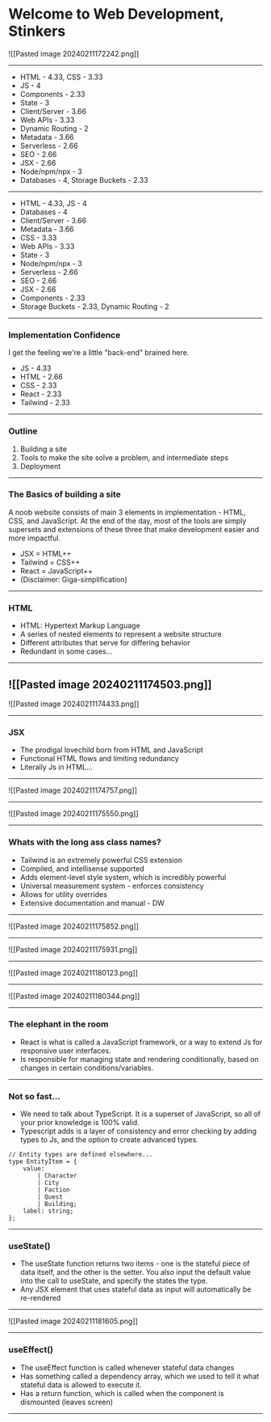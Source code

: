# Welcome to Web Development, Stinkers
![[Pasted image 20240211172242.png]]

---

- HTML - 4.33, CSS - 3.33
- JS - 4
- Components - 2.33
- State - 3
- Client/Server - 3.66
- Web APIs - 3.33
- Dynamic Routing - 2
- Metadata - 3.66
- Serverless - 2.66
- SEO - 2.66
- JSX - 2.66
- Node/npm/npx - 3
- Databases - 4, Storage Buckets - 2.33

---

- HTML - 4.33, JS - 4
- Databases - 4
- Client/Server - 3.66
- Metadata - 3.66
- CSS - 3.33
- Web APIs - 3.33
- State - 3
- Node/npm/npx - 3
- Serverless - 2.66
- SEO - 2.66
- JSX - 2.66
- Components - 2.33
- Storage Buckets - 2.33, Dynamic Routing - 2 ​

---
### Implementation Confidence
I get the feeling we're a little "back-end" brained here.

- JS - 4.33
- HTML - 2.66
- CSS - 2.33
- React - 2.33
- Tailwind - 2.33

---

### Outline
1. Building a site
2. Tools to make the site solve a problem, and intermediate steps
3. Deployment

---

### The Basics of building a site
A noob website consists of main 3 elements in implementation - HTML, CSS, and JavaScript. At the end of the day, most of the tools are simply supersets and extensions of these three that make development easier and more impactful.
- JSX = HTML++
- Tailwind = CSS++
- React = JavaScript++
- (Disclaimer: Giga-simplification)

---

### HTML
- HTML: Hypertext Markup Language
- A series of nested elements to represent a website structure
- Different attributes that serve for differing behavior
- Redundant in some cases...

---
![[Pasted image 20240211174503.png]]
---

![[Pasted image 20240211174433.png]]

---

### JSX
- The prodigal lovechild born from HTML and JavaScript
- Functional HTML flows and limiting redundancy
- Literally Js in HTML...

---

![[Pasted image 20240211174757.png]]

---

![[Pasted image 20240211175550.png]]

---

### Whats with the long ass class names?
- Tailwind is an extremely powerful CSS extension
- Compiled, and intellisense supported
- Adds element-level style system, which is incredibly powerful
- Universal measurement system - enforces consistency
- Allows for utility overrides
- Extensive documentation and manual - DW

---

![[Pasted image 20240211175852.png]]

---

![[Pasted image 20240211175931.png]]

---

![[Pasted image 20240211180123.png]]

---

![[Pasted image 20240211180344.png]]

---

### The elephant in the room
- React is what is called a JavaScript framework, or a way to extend Js for responsive user interfaces.
- Is responsible for managing state and rendering conditionally, based on changes in certain conditions/variables.

---

### Not so fast...
- We need to talk about TypeScript. It is a superset of JavaScript, so all of your prior knowledge is 100% valid. 
- Typescript adds is a layer of consistency and error checking by adding types to Js, and the option to create advanced types.
```Js
// Entity types are defined elsewhere...
type EntityItem = {
    value:
        | Character
        | City
        | Faction
        | Quest
        | Building;
    label: string;
};
```

---

### useState()
- The useState function returns two items - one is the stateful piece of data itself, and the other is the setter. You also input the default value into the call to useState, and specify the states the type.
- Any JSX element that uses stateful data as input will automatically be re-rendered

---

![[Pasted image 20240211181605.png]]

---

### useEffect()
- The useEffect function is called whenever stateful data changes 
- Has something called a dependency array, which we used to tell it what stateful data is allowed to execute it.
- Has a return function, which is called when the component is dismounted (leaves screen)

---

